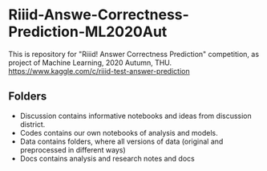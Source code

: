 # Riiid-Answe-Correctness-Prediction-ML2020Aut
This is repository for "Riiid! Answer Correctness Prediction" competition, as project of Machine Learning, 2020 Autumn, THU.
https://www.kaggle.com/c/riiid-test-answer-prediction
## Folders 
- Discussion contains informative notebooks and ideas from discussion district.
- Codes contains our own notebooks of analysis and models.
- Data contains folders, where all versions of data (original and preprocessed in different ways)
- Docs contains analysis and research notes and docs
